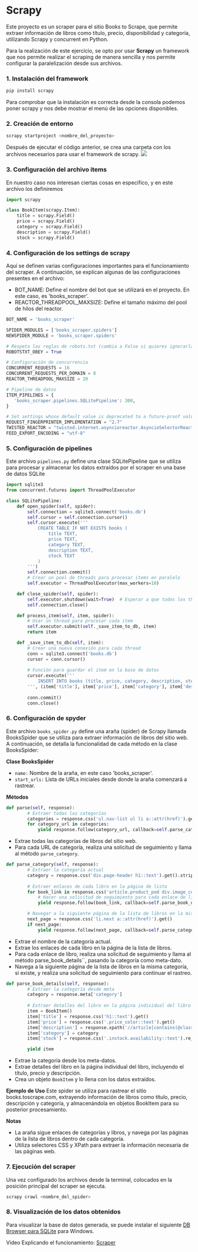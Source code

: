 # Scrapy
Este proyecto es un scraper para el sitio Books to Scrape, que permite extraer información de libros como título, precio, disponibilidad y categoría, utilizando Scrapy y concurrent en Python.  

Para la realización de este ejercicio, se opto por usar **Scrapy** un framework que nos permite realizar el scraping de manera sencilla y nos permite configurar la paralelización desde sus archivos.

### **1. Instalación del framework**
```bash
pip install scrapy
```
Para comprobar que la instalación es correcta desde la consola podemos poner scrapy y nos debe mostrar el menú de las opciones disponibles.

### **2. Creación de entorno**
```bash
scrapy startproject <nombre_del_proyecto>
```
Después de ejecutar el código anterior, se crea una carpeta con los archivos necesarios para usar el framework de scrapy. 
![](EstrucutraInicial.jpg)

### **3. Configuración del archivo items**
En nuestro caso nos interesan ciertas cosas en especifico, y en este archivo los definiremos
```python
import scrapy

class BookItem(scrapy.Item):
    title = scrapy.Field()
    price = scrapy.Field()
    category = scrapy.Field()
    description = scrapy.Field()
    stock = scrapy.Field()
```

### **4. Configuración de los settings de scrapy**  
Aquí se definen varias configuraciones importantes para el funcionamiento del scraper. A continuación, se explican algunas de las configuraciones presentes en el archivo:
- BOT_NAME: Define el nombre del bot que se utilizará en el proyecto. En este caso, es 'books_scraper'.
- REACTOR_THREADPOOL_MAXSIZE: Define el tamaño máximo del pool de hilos del reactor.

```python
BOT_NAME = 'books_scraper'

SPIDER_MODULES = ['books_scraper.spiders']
NEWSPIDER_MODULE = 'books_scraper.spiders'

# Respeta las reglas de robots.txt (cambia a False si quieres ignorarlas)
ROBOTSTXT_OBEY = True

# Configuración de concurrencia
CONCURRENT_REQUESTS = 16
CONCURRENT_REQUESTS_PER_DOMAIN = 8
REACTOR_THREADPOOL_MAXSIZE = 20

# Pipeline de datos
ITEM_PIPELINES = {
   'books_scraper.pipelines.SQLitePipeline': 300,
}

# Set settings whose default value is deprecated to a future-proof value
REQUEST_FINGERPRINTER_IMPLEMENTATION = "2.7"
TWISTED_REACTOR = "twisted.internet.asyncioreactor.AsyncioSelectorReactor"
FEED_EXPORT_ENCODING = "utf-8"
```

### **5. Configuración de pipelines** 
Este archivo `pipelines.py` define una clase SQLitePipeline que se utiliza para procesar y almacenar los datos extraídos por el scraper en una base de datos SQLite
```python
import sqlite3
from concurrent.futures import ThreadPoolExecutor

class SQLitePipeline:
    def open_spider(self, spider):
        self.connection = sqlite3.connect('books.db')
        self.cursor = self.connection.cursor()
        self.cursor.execute('''
            CREATE TABLE IF NOT EXISTS books (
                title TEXT,
                price TEXT,
                category TEXT,
                description TEXT, 
                stock TEXT
            )
        ''')
        self.connection.commit()
        # Crear un pool de threads para procesar items en paralelo
        self.executor = ThreadPoolExecutor(max_workers=10)

    def close_spider(self, spider):
        self.executor.shutdown(wait=True)  # Esperar a que todos los threads terminen
        self.connection.close()

    def process_item(self, item, spider):
        # Usar un thread para procesar cada item
        self.executor.submit(self._save_item_to_db, item)
        return item

    def _save_item_to_db(self, item):
        # Crear una nueva conexión para cada thread
        conn = sqlite3.connect('books.db')
        cursor = conn.cursor()
        
        # Función para guardar el item en la base de datos
        cursor.execute('''
            INSERT INTO books (title, price, category, description, stock) VALUES (?, ?, ?, ?, ?)
        ''', (item['title'], item['price'], item['category'], item['description'], item['stock']))
        
        conn.commit()
        conn.close()
```

### **6. Configuración de spyder** 
Este archivo `books_spider.py` define una araña (spider) de Scrapy llamada BooksSpider que se utiliza para extraer información de libros del sitio web. A continuación, se detalla la funcionalidad de cada método en la clase BooksSpider:

**Clase BooksSpider**
  - `name:` Nombre de la araña, en este caso 'books_scraper'.
  - `start_urls:` Lista de URLs iniciales desde donde la araña comenzará a rastrear.
  
**Métodos**
```python
def parse(self, response):
        # Extraer todas las categorías
        categories = response.css('ul.nav-list ul li a::attr(href)').getall()
        for category_url in categories:
            yield response.follow(category_url, callback=self.parse_category)
```
- Extrae todas las categorías de libros del sitio web.
- Para cada URL de categoría, realiza una solicitud de seguimiento y llama al método `parse_category`.

```python
def parse_category(self, response):
        # Extraer la categoría actual
        category = response.css('div.page-header h1::text').get().strip()
        
        # Extraer enlaces de cada libro en la página de lista
        for book_link in response.css('article.product_pod div.image_container a::attr(href)').getall():
            # Hacer una solicitud de seguimiento para cada enlace de libro
            yield response.follow(book_link, callback=self.parse_book_details, meta={'category': category})

        # Navegar a la siguiente página de la lista de libros en la misma categoría, si existe
        next_page = response.css('li.next a::attr(href)').get()
        if next_page:
            yield response.follow(next_page, callback=self.parse_category)
```
- Extrae el nombre de la categoría actual.
- Extrae los enlaces de cada libro en la página de la lista de libros.
- Para cada enlace de libro, realiza una solicitud de seguimiento y llama al método parse_book_details``, pasando la categoría como meta-dato.
- Navega a la siguiente página de la lista de libros en la misma categoría, si existe, y realiza una solicitud de seguimiento para continuar el rastreo.

```python
def parse_book_details(self, response):
        # Extraer la categoría desde meta
        category = response.meta['category']
        
        # Extraer detalles del libro en la página individual del libro
        item = BookItem()
        item['title'] = response.css('h1::text').get()
        item['price'] = response.css('.price_color::text').get()
        item['description'] = response.xpath('//article[contains(@class,"product_page")]/p/text()').get()
        item['category'] = category
        item['stock'] = response.css('.instock.availability::text').re_first(r'\((\d+) available\)')

        yield item

```
- Extrae la categoría desde los meta-datos.
- Extrae detalles del libro en la página individual del libro, incluyendo el título, precio y descripción.
- Crea un objeto `BookItem` y lo llena con los datos extraídos.

**Ejemplo de Uso**
Este spider se utiliza para rastrear el sitio books.toscrape.com, extrayendo información de libros como título, precio, descripción y categoría, y almacenándola en objetos BookItem para su posterior procesamiento.

**Notas**
- La araña sigue enlaces de categorías y libros, y navega por las páginas de la lista de libros dentro de cada categoría.
- Utiliza selectores CSS y XPath para extraer la información necesaria de las páginas web.

### **7. Ejecución del scraper**
Una vez configurado los archivos desde la terminal, colocados en la posición principal del scraper se ejecuta. 
```bash
scrapy crawl <nombre_del_spider>
```

### **8. Visualización de los datos obtenidos**
Para visualizar la base de datos generada, se puede instalar el siguiente [DB Browser para SQLite](https://download.sqlitebrowser.org/DB.Browser.for.SQLite-v3.13.1-win64.msi) para Windows.

Video Explicando el funcionamiento: [Scraper](youtube.com)
